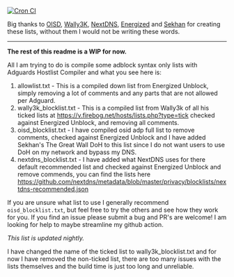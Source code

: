 [![Cron CI](https://github.com/travisboss/Jefe-Lists/actions/workflows/cron.yml/badge.svg?branch=main)](https://github.com/travisboss/Jefe-Lists/actions/workflows/cron.yml)

Big thanks to [OISD](https://oisd.nl/), [Wally3K](https://firebog.net/), [NextDNS](https://github.com/nextdns/metadata/blob/master/privacy/blocklists/nextdns-recommended.json), [Energized](https://github.com/EnergizedProtection/unblock) and [Sekhan](https://github.com/Sekhan/TheGreatWall) for creating these lists, without them I would not be writing these words.

<hr />

**The rest of this readme is a WIP for now.**

All I am trying to do is compile some adblock syntax only lists with Adguards Hostlist Compiler and what you see here is:

1. allowlist.txt - This is a compiled down list from Energized Unblock, simply removing a lot of comments and any parts that are not allowed per Adguard.
2. wally3k_blocklist.txt - This is a compiled list from Wally3k of all his ticked lists at https://v.firebog.net/hosts/lists.php?type=tick checked against Energized Unblock, and removing all comments.
3. oisd_blocklist.txt - I have compiled osid adp full list to remove comments, checked against Energized Unblock and I have added Sekhan's The Great Wall DoH to this list since I do not want users to use DoH on my network and bypass my DNS.
4. nextdns_blocklist.txt - I have added what NextDNS uses for there default recommended list and checked against Energized Unblock and remove commends, you can find the lists here https://github.com/nextdns/metadata/blob/master/privacy/blocklists/nextdns-recommended.json

If you are unsure what list to use I generally recommend `oisd_blocklist.txt`, but feel free to try the others and see how they work for you. If you find an issue please submit a bug and PR's are welcome! I am looking for help to maybe streamline my github action.

_This list is updated nightly._

I have changed the name of the ticked list to wally3k_blocklist.txt and for now I have removed the non-ticked list, there are too many issues with the lists themselves and the build time is just too long and unreliable.
